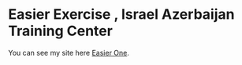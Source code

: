 # Easier Exercise  , Israel Azerbaijan Training Center
You can see my site here [Easier One](https://semraab.github.io/easierHomework/).